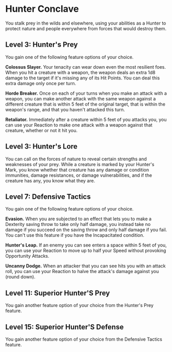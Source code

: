 # Hunter Conclave

You stalk prey in the wilds and elsewhere, using your abilities as a Hunter to protect nature and people everywhere from forces that would destroy them.

## Level 3: Hunter's Prey

You gain one of the following feature options of your choice.
 
**Colossus Slayer.** Your tenacity can wear down even the most resilient foes. When you hit a creature with a weapon, the weapon deals an extra 1d8 damage to the target if it's missing any of its Hit Points. You can deal this extra damage only once per turn.

**Horde Breaker.** Once on each of your turns when you make an attack with a weapon, you can make another attack with the same weapon against a different creature that is within 5 feet of the original target, that is within the weapon's range, and that you haven't attacked this turn.

**Retaliator.** Immediately after a creature within 5 feet of you attacks you, you can use your Reaction to make one attack with a weapon against that creature, whether or not it hit you.

## Level 3: Hunter's Lore

You can call on the forces of nature to reveal certain strengths and weaknesses of your prey. While a creature is marked by your Hunter's Mark, you know whether that creature has any damage or condition immunities, damage resistances, or damage vulnerabilities, and if the creature has any, you know what they are.

## Level 7: Defensive Tactics

You gain one of the following feature options of your choice.

**Evasion.** When you are subjected to an effect that lets you to make a Dexterity saving throw to take only half damage, you instead take no damage if you succeed on the saving throw and only half damage if you fail. You can't use this feature if you have the Incapacitated condition.

**Hunter's Leap.** If an enemy you can see enters a space within 5 feet of you, you can use your Reaction to move up to half your Speed without provoking Opportunity Attacks.

**Uncanny Dodge.** When an attacker that you can see hits you with an attack roll, you can use your Reaction to halve the attack's damage against you (round down).

## Level 11: Superior Hunter'S Prey

You gain another feature option of your choice from the Hunter's Prey feature.

## Level 15: Superior Hunter'S Defense

You gain another feature option of your choice from the Defensive Tactics feature.
